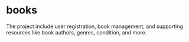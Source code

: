 # books
The project include user registration, book management, and supporting resources like book authors, genres, condition, and more.
